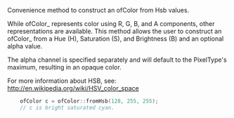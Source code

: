 Convenience method to construct an ofColor from Hsb values.

While ofColor_ represents color using R, G, B, and A components, other
representations are available.  This method allows the user to construct
an ofColor_ from a Hue (H), Saturation (S), and Brightness (B) and an
optional alpha value.

The alpha channel is specified separately and will default to the
PixelType's maximum, resulting in an opaque color.

For more information about HSB, see:
    http://en.wikipedia.org/wiki/HSV_color_space

```cpp
    ofColor c = ofColor::fromHsb(128, 255, 255);
    // c is bright saturated cyan.
```
